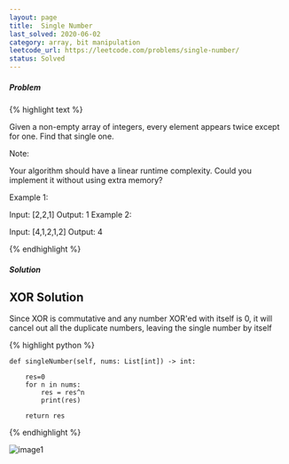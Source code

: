 ```yaml
---
layout: page
title:  Single Number
last_solved: 2020-06-02
category: array, bit manipulation
leetcode_url: https://leetcode.com/problems/single-number/
status: Solved
---
```


##### Problem

{% highlight text %}

Given a non-empty array of integers, every element appears twice except for one. Find that single one.

Note:

Your algorithm should have a linear runtime complexity. Could you implement it without using extra memory?

Example 1:

Input: [2,2,1]
Output: 1
Example 2:

Input: [4,1,2,1,2]
Output: 4

{% endhighlight %}

##### Solution

XOR Solution
--------------

Since XOR is commutative and any number XOR'ed with itself is 0, it will cancel out all the duplicate numbers, leaving the single number by itself

{% highlight python %}

    def singleNumber(self, nums: List[int]) -> int:
        
        res=0
        for n in nums:
            res = res^n
            print(res)
            
        return res

{% endhighlight %}


![image1]()